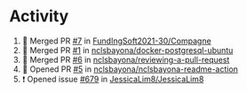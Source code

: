 # Activity
<!--START_SECTION:activity-->
1. 🎉 Merged PR [#7](https://github.com/FundIngSoft2021-30/Compagne/pull/7) in [FundIngSoft2021-30/Compagne](https://github.com/FundIngSoft2021-30/Compagne)
2. 🎉 Merged PR [#1](https://github.com/nclsbayona/docker-postgresql-ubuntu/pull/1) in [nclsbayona/docker-postgresql-ubuntu](https://github.com/nclsbayona/docker-postgresql-ubuntu)
3. 🎉 Merged PR [#6](https://github.com/nclsbayona/reviewing-a-pull-request/pull/6) in [nclsbayona/reviewing-a-pull-request](https://github.com/nclsbayona/reviewing-a-pull-request)
4. 💪 Opened PR [#5](https://github.com/nclsbayona/nclsbayona-readme-action/pull/5) in [nclsbayona/nclsbayona-readme-action](https://github.com/nclsbayona/nclsbayona-readme-action)
5. ❗️ Opened issue [#679](https://github.com/JessicaLim8/JessicaLim8/issues/679) in [JessicaLim8/JessicaLim8](https://github.com/JessicaLim8/JessicaLim8)
<!--END_SECTION:activity-->
